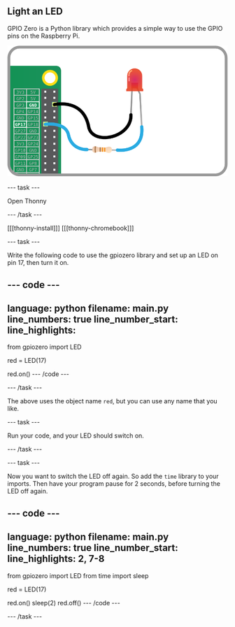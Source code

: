 ## Light an LED

GPIO Zero is a Python library which provides a simple way to use the GPIO pins on the Raspberry Pi.

![An LED and resistor connected from GPIO 17 to GND on the Raspberry Pi](images/led-gpio17.png)

--- task ---

Open Thonny

--- /task ---

[[[thonny-install]]]
[[[thonny-chromebook]]]

--- task ---

Write the following code to use the gpiozero library and set up an LED on pin 17, then turn it on.

--- code ---
---
language: python
filename: main.py
line_numbers: true
line_number_start: 
line_highlights: 
---
from gpiozero import LED

red = LED(17)

red.on()
--- /code ---

--- /task ---

The above uses the object name `red`, but you can use any name that you like.

--- task ---

Run your code, and your LED should switch on.

--- /task ---

--- task ---

Now you want to switch the LED off again. So add the `time` library to your imports. Then have your program pause for 2 seconds, before turning the LED off again.

--- code ---
---
language: python
filename: main.py
line_numbers: true
line_number_start: 
line_highlights: 2, 7-8
---
from gpiozero import LED
from time import sleep

red = LED(17)

red.on()
sleep(2)
red.off()
--- /code ---

--- /task ---